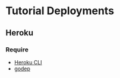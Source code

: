 # Tutorial Deployments
## Heroku

### Require
* [Heroku CLI](https://devcenter.heroku.com/articles/heroku-cli)
* [godep](https://github.com/tools/godep)


```

```
